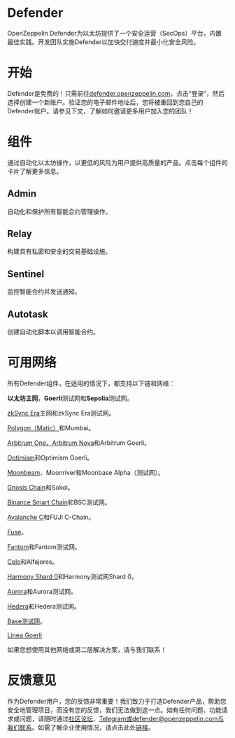 # Defender
OpenZeppelin Defender为以太坊提供了一个安全运营（SecOps）平台，内置最佳实践。开发团队实施Defender以加快交付速度并最小化安全风险。

# 开始
Defender是免费的！只需前往[defender.openzeppelin.com](https://hubs.li/H0F1_Q50)，点击“登录”，然后选择创建一个新账户。验证您的电子邮件地址后，您将被重回到您自己的Defender账户。请参见下文，了解如何邀请更多用户加入您的团队！

# 组件
通过自动化以太坊操作，以更低的风险为用户提供高质量的产品。点击每个组件的卡片了解更多信息。

## Admin
自动化和保护所有智能合约管理操作。

## Relay
构建具有私密和安全的交易基础设施。

## Sentinel
监控智能合约并发送通知。

## Autotask
创建自动化脚本以调用智能合约。

# 可用网络

所有Defender组件，在适用的情况下，都支持以下链和网络：

**以太坊主网**，**Goerli**测试网和**Sepolia**测试网。

[zkSync Era](https://zksync.io/)主网和zkSync Era测试网。

[Polygon（Matic）](https://www.polygon.technology/)和Mumbai。

[Arbitrum One、Arbitrum Nova](https://nova.arbitrum.io/)和Arbitrum Goerli。

[Optimism](https://optimism.io/)和Optimism Goerli。

[Moonbeam](https://moonbeam.network/)、Moonriver和Moonbase Alpha（测试网）。

[Gnosis Chain](https://www.gnosis.io/)和Sokol。

[Binance Smart Chain](https://docs.binance.org/smart-chain/guides/bsc-intro.html)和BSC测试网。

[Avalanche C](https://docs.avax.network/learn/platform-overview#contract-chain-c-chain)和FUJI C-Chain。

[Fuse](https://fuse.io/)。

[Fantom](https://fantom.foundation/what-is-fantom-opera/)和Fantom测试网。

[Celo](https://celo.org/)和Alfajores。

[Harmony Shard 0](https://www.harmony.one/)和Harmony测试网Shard 0。

[Aurora](http://aurora.dev/)和Aurora测试网。

[Hedera](https://hedera.com/)和Hedera测试网。

[Base测试网](https://base.org/)。

[Linea Goerli](https://linea.build/)

如果您想使用其他网络或第二层解决方案，请与我们联系！

# 反馈意见

作为Defender用户，您的反馈非常重要！我们致力于打造Defender产品，帮助您安全地管理项目，而没有您的反馈，我们无法做到这一点。如有任何问题、功能请求或问题，请随时通过[社区论坛](https://forum.openzeppelin.com/c/support/defender/36)、Telegram或defender@openzeppelin.com与我们联系。如需了解企业使用情况，请点击此处[链接](http://zpl.in/defender-inquiry)。
